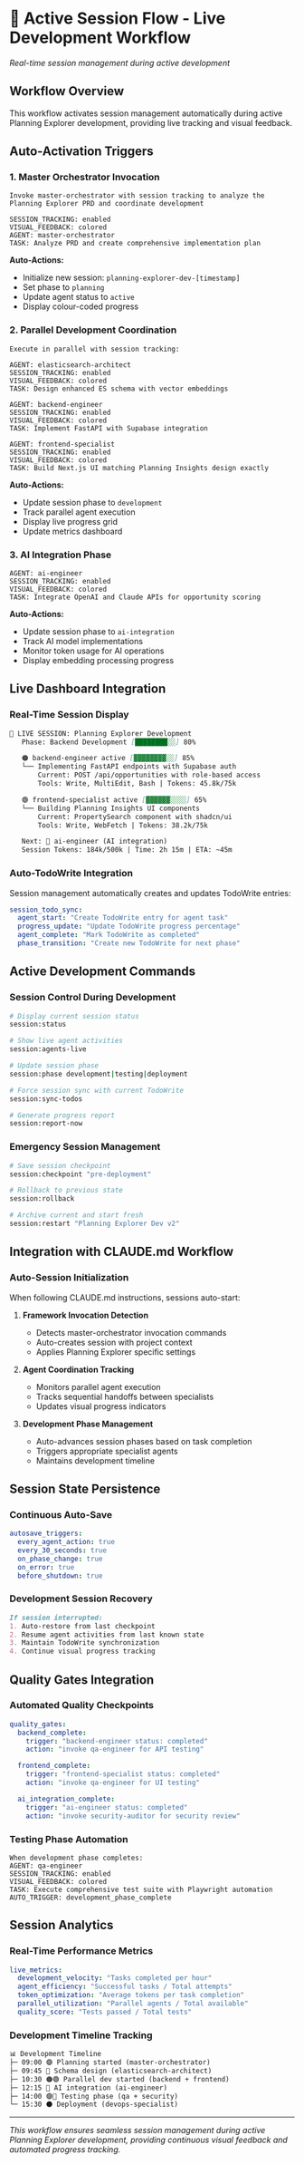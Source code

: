 # 🔄 Active Session Flow - Live Development Workflow
*Real-time session management during active development*

## Workflow Overview
This workflow activates session management automatically during active Planning Explorer development, providing live tracking and visual feedback.

## Auto-Activation Triggers

### 1. Master Orchestrator Invocation
```
Invoke master-orchestrator with session tracking to analyze the Planning Explorer PRD and coordinate development

SESSION_TRACKING: enabled
VISUAL_FEEDBACK: colored
AGENT: master-orchestrator
TASK: Analyze PRD and create comprehensive implementation plan
```

**Auto-Actions:**
- Initialize new session: `planning-explorer-dev-[timestamp]`
- Set phase to `planning`
- Update agent status to `active`
- Display colour-coded progress

### 2. Parallel Development Coordination
```
Execute in parallel with session tracking:

AGENT: elasticsearch-architect
SESSION_TRACKING: enabled
VISUAL_FEEDBACK: colored
TASK: Design enhanced ES schema with vector embeddings

AGENT: backend-engineer
SESSION_TRACKING: enabled
VISUAL_FEEDBACK: colored
TASK: Implement FastAPI with Supabase integration

AGENT: frontend-specialist
SESSION_TRACKING: enabled
VISUAL_FEEDBACK: colored
TASK: Build Next.js UI matching Planning Insights design exactly
```

**Auto-Actions:**
- Update session phase to `development`
- Track parallel agent execution
- Display live progress grid
- Update metrics dashboard

### 3. AI Integration Phase
```
AGENT: ai-engineer
SESSION_TRACKING: enabled
VISUAL_FEEDBACK: colored
TASK: Integrate OpenAI and Claude APIs for opportunity scoring
```

**Auto-Actions:**
- Update session phase to `ai-integration`
- Track AI model implementations
- Monitor token usage for AI operations
- Display embedding processing progress

## Live Dashboard Integration

### Real-Time Session Display
```markdown
🔄 LIVE SESSION: Planning Explorer Development
   Phase: Backend Development [████████░░] 80%

   🟠 backend-engineer active [▓▓▓▓▓▓▓▓░░] 85%
   └── Implementing FastAPI endpoints with Supabase auth
       Current: POST /api/opportunities with role-based access
       Tools: Write, MultiEdit, Bash | Tokens: 45.8k/75k

   🟢 frontend-specialist active [▓▓▓▓▓▓░░░░] 65%
   └── Building Planning Insights UI components
       Current: PropertySearch component with shadcn/ui
       Tools: Write, WebFetch | Tokens: 38.2k/75k

   Next: 🔵 ai-engineer (AI integration)
   Session Tokens: 184k/500k | Time: 2h 15m | ETA: ~45m
```

### Auto-TodoWrite Integration
Session management automatically creates and updates TodoWrite entries:

```yaml
session_todo_sync:
  agent_start: "Create TodoWrite entry for agent task"
  progress_update: "Update TodoWrite progress percentage"
  agent_complete: "Mark TodoWrite as completed"
  phase_transition: "Create new TodoWrite for next phase"
```

## Active Development Commands

### Session Control During Development
```bash
# Display current session status
session:status

# Show live agent activities
session:agents-live

# Update session phase
session:phase development|testing|deployment

# Force session sync with current TodoWrite
session:sync-todos

# Generate progress report
session:report-now
```

### Emergency Session Management
```bash
# Save session checkpoint
session:checkpoint "pre-deployment"

# Rollback to previous state
session:rollback

# Archive current and start fresh
session:restart "Planning Explorer Dev v2"
```

## Integration with CLAUDE.md Workflow

### Auto-Session Initialization
When following CLAUDE.md instructions, sessions auto-start:

1. **Framework Invocation Detection**
   - Detects master-orchestrator invocation commands
   - Auto-creates session with project context
   - Applies Planning Explorer specific settings

2. **Agent Coordination Tracking**
   - Monitors parallel agent execution
   - Tracks sequential handoffs between specialists
   - Updates visual progress indicators

3. **Development Phase Management**
   - Auto-advances session phases based on task completion
   - Triggers appropriate specialist agents
   - Maintains development timeline

## Session State Persistence

### Continuous Auto-Save
```yaml
autosave_triggers:
  every_agent_action: true
  every_30_seconds: true
  on_phase_change: true
  on_error: true
  before_shutdown: true
```

### Development Session Recovery
```markdown
If session interrupted:
1. Auto-restore from last checkpoint
2. Resume agent activities from last known state
3. Maintain TodoWrite synchronization
4. Continue visual progress tracking
```

## Quality Gates Integration

### Automated Quality Checkpoints
```yaml
quality_gates:
  backend_complete:
    trigger: "backend-engineer status: completed"
    action: "invoke qa-engineer for API testing"

  frontend_complete:
    trigger: "frontend-specialist status: completed"
    action: "invoke qa-engineer for UI testing"

  ai_integration_complete:
    trigger: "ai-engineer status: completed"
    action: "invoke security-auditor for security review"
```

### Testing Phase Automation
```
When development phase completes:
AGENT: qa-engineer
SESSION_TRACKING: enabled
VISUAL_FEEDBACK: colored
TASK: Execute comprehensive test suite with Playwright automation
AUTO_TRIGGER: development_phase_complete
```

## Session Analytics

### Real-Time Performance Metrics
```yaml
live_metrics:
  development_velocity: "Tasks completed per hour"
  agent_efficiency: "Successful tasks / Total attempts"
  token_optimization: "Average tokens per task completion"
  parallel_utilization: "Parallel agents / Total available"
  quality_score: "Tests passed / Total tests"
```

### Development Timeline Tracking
```markdown
📊 Development Timeline
├─ 09:00 🟣 Planning started (master-orchestrator)
├─ 09:45 🔵 Schema design (elasticsearch-architect)
├─ 10:30 🟠🟢 Parallel dev started (backend + frontend)
├─ 12:15 🔵 AI integration (ai-engineer)
├─ 14:00 🟣🔴 Testing phase (qa + security)
└─ 15:30 ⚫ Deployment (devops-specialist)
```

---

*This workflow ensures seamless session management during active Planning Explorer development, providing continuous visual feedback and automated progress tracking.*